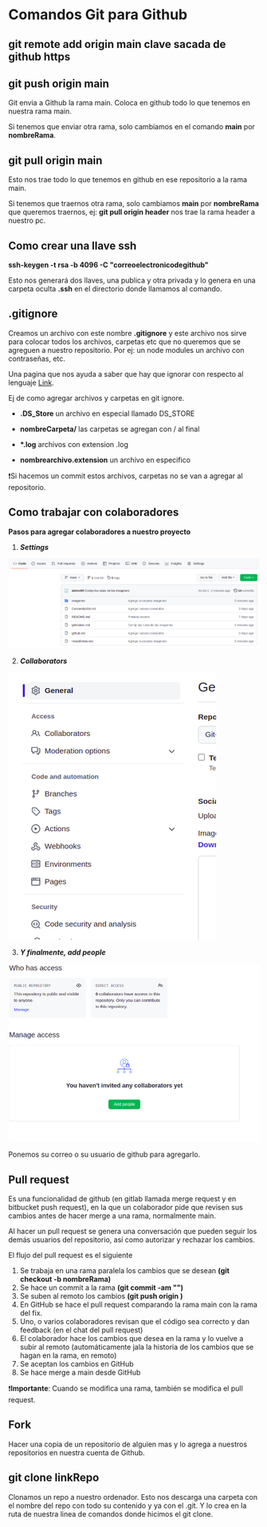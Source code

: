 # Comandos Git para Github

## git remote add origin main **clave sacada de github https**

## git push origin main

Git envia a Github la rama main. Coloca en github todo lo que tenemos en nuestra rama main.

Si tenemos que enviar otra rama, solo cambiamos en el comando **main** por **nombreRama**.

## git pull origin main

Esto nos trae todo lo que tenemos en github en ese repositorio a la rama main.

Si tenemos que traernos otra rama, solo cambiamos **main** por **nombreRama** que queremos traernos, ej: **git pull origin header** nos trae la rama header a nuestro pc.

## Como crear una llave ssh

**ssh-keygen -t rsa -b 4096 -C "correoelectronicodegithub"**

Esto nos generará dos llaves, una publica y otra privada y lo genera en una carpeta oculta **.ssh** en el directorio donde llamamos al comando.

## .gitignore

Creamos un archivo con este nombre **.gitignore** y este archivo nos sirve para colocar todos los archivos, carpetas etc que no queremos que se agreguen a nuestro repositorio. Por ej: un node modules un archivo con contraseñas, etc.

Una pagina que nos ayuda a saber que hay que ignorar con respecto al lenguaje [Link](https://toptal.com/developers/gitignore).

Ej de como agregar archivos y carpetas en git ignore.

- **.DS_Store** un archivo en especial llamado DS_STORE

- **nombreCarpeta/** las carpetas se agregan con / al final

- **\*.log** archivos con extension .log

- **nombrearchivo.extension** un archivo en especifico

❗Si hacemos un commit estos archivos, carpetas no se van a agregar al repositorio.

## Como trabajar con colaboradores

**Pasos para agregar colaboradores a nuestro proyecto**

1. **_Settings_**

![settings](imagenes/settings.png)

2. **_Collaborators_**

![collaborators](imagenes/collaborators.png)

3. **_Y finalmente, add people_**

![add people](imagenes/addPeople.png)

Ponemos su correo o su usuario de github para agregarlo.

## Pull request

Es una funcionalidad de github (en gitlab llamada merge request y en bitbucket push request), en la que un colaborador pide que revisen sus cambios antes de hacer merge a una rama, normalmente main.

Al hacer un pull request se genera una conversación que pueden seguir los demás usuarios del repositorio, así como autorizar y rechazar los cambios.

El flujo del pull request es el siguiente

1. Se trabaja en una rama paralela los cambios que se desean **(git checkout -b nombreRama)**
1. Se hace un commit a la rama **(git commit -am "")**
1. Se suben al remoto los cambios **(git push origin <rama>)**
1. En GitHub se hace el pull request comparando la rama main con la rama del fix.
1. Uno, o varios colaboradores revisan que el código sea correcto y dan feedback (en el chat del pull request)
1. El colaborador hace los cambios que desea en la rama y lo vuelve a subir al remoto (automáticamente jala la historia de los cambios que se hagan en la rama, en remoto)
1. Se aceptan los cambios en GitHub
1. Se hace merge a main desde GitHub

❗**Importante**: Cuando se modifica una rama, también se modifica el pull request.

## Fork

Hacer una copia de un repositorio de alguien mas y lo agrega a nuestros repositorios en nuestra cuenta de Github.

## git clone linkRepo

Clonamos un repo a nuestro ordenador. Esto nos descarga una carpeta con el nombre del repo con todo su contenido y ya con el .git. Y lo crea en la ruta de nuestra linea de comandos donde hicimos el git clone.
